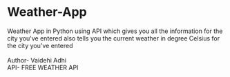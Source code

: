 # Weather-App
Weather App in Python using API which gives you all the information for the city you've entered also tells you the current weather in degree Celsius for the city you've entered  
<br>
Author- Vaidehi Adhi
<br>
API- FREE WEATHER API
